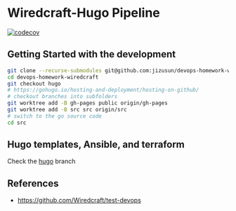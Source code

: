 # Wiredcraft-Hugo Pipeline

[![codecov](https://codecov.io/gh/jizusun/devops-homework-wiredcraft/branch/src/graph/badge.svg?token=N0R6ZOVKJ2)](https://codecov.io/gh/jizusun/devops-homework-wiredcraft)

## Getting Started with the development

```sh
git clone --recurse-submodules git@github.com:jizusun/devops-homework-wiredcraft.git
cd devops-homework-wiredcraft
git checkout hugo
# https://gohugo.io/hosting-and-deployment/hosting-on-github/
# checkout branches into subfolders
git worktree add -B gh-pages public origin/gh-pages
git worktree add -B src src origin/src
# switch to the go source code
cd src
```

## Hugo templates, Ansible, and terraform

Check the [hugo](https://github.com/jizusun/devops-homework-wiredcraft/tree/hugo) branch

## References

- https://github.com/Wiredcraft/test-devops
